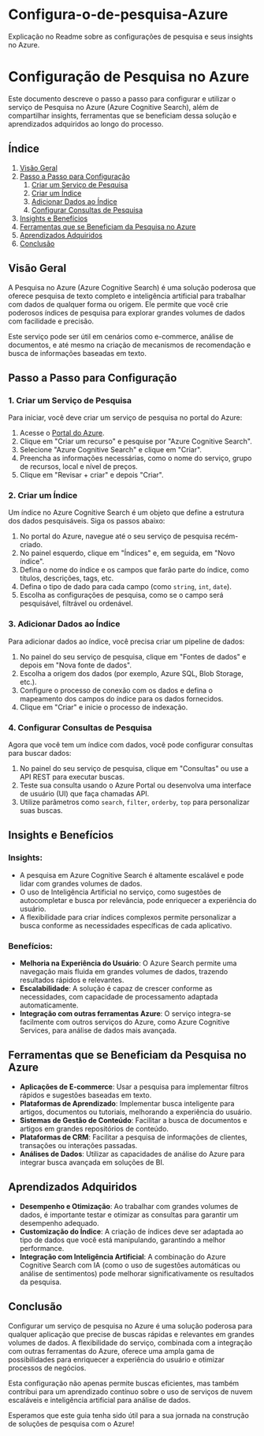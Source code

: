 # Configura-o-de-pesquisa-Azure
Explicação no Readme sobre as configurações de pesquisa e seus insights no Azure.


# Configuração de Pesquisa no Azure

Este documento descreve o passo a passo para configurar e utilizar o serviço de Pesquisa no Azure (Azure Cognitive Search), além de compartilhar insights, ferramentas que se beneficiam dessa solução e aprendizados adquiridos ao longo do processo.

## Índice

1. [Visão Geral](#visão-geral)
2. [Passo a Passo para Configuração](#passo-a-passo-para-configuração)
   1. [Criar um Serviço de Pesquisa](#criar-um-serviço-de-pesquisa)
   2. [Criar um Índice](#criar-um-índice)
   3. [Adicionar Dados ao Índice](#adicionar-dados-ao-índice)
   4. [Configurar Consultas de Pesquisa](#configurar-consultas-de-pesquisa)
3. [Insights e Benefícios](#insights-e-benefícios)
4. [Ferramentas que se Beneficiam da Pesquisa no Azure](#ferramentas-que-se-beneficiam-da-pesquisa-no-azure)
5. [Aprendizados Adquiridos](#aprendizados-adquiridos)
6. [Conclusão](#conclusão)

## Visão Geral

A Pesquisa no Azure (Azure Cognitive Search) é uma solução poderosa que oferece pesquisa de texto completo e inteligência artificial para trabalhar com dados de qualquer forma ou origem. Ele permite que você crie poderosos índices de pesquisa para explorar grandes volumes de dados com facilidade e precisão.

Este serviço pode ser útil em cenários como e-commerce, análise de documentos, e até mesmo na criação de mecanismos de recomendação e busca de informações baseadas em texto.

## Passo a Passo para Configuração

### 1. Criar um Serviço de Pesquisa

Para iniciar, você deve criar um serviço de pesquisa no portal do Azure:

1. Acesse o [Portal do Azure](https://portal.azure.com).
2. Clique em "Criar um recurso" e pesquise por "Azure Cognitive Search".
3. Selecione "Azure Cognitive Search" e clique em "Criar".
4. Preencha as informações necessárias, como o nome do serviço, grupo de recursos, local e nível de preços.
5. Clique em "Revisar + criar" e depois "Criar".

### 2. Criar um Índice

Um índice no Azure Cognitive Search é um objeto que define a estrutura dos dados pesquisáveis. Siga os passos abaixo:

1. No portal do Azure, navegue até o seu serviço de pesquisa recém-criado.
2. No painel esquerdo, clique em "Índices" e, em seguida, em "Novo índice".
3. Defina o nome do índice e os campos que farão parte do índice, como títulos, descrições, tags, etc.
4. Defina o tipo de dado para cada campo (como `string`, `int`, `date`).
5. Escolha as configurações de pesquisa, como se o campo será pesquisável, filtrável ou ordenável.

### 3. Adicionar Dados ao Índice

Para adicionar dados ao índice, você precisa criar um pipeline de dados:

1. No painel do seu serviço de pesquisa, clique em "Fontes de dados" e depois em "Nova fonte de dados".
2. Escolha a origem dos dados (por exemplo, Azure SQL, Blob Storage, etc.).
3. Configure o processo de conexão com os dados e defina o mapeamento dos campos do índice para os dados fornecidos.
4. Clique em "Criar" e inicie o processo de indexação.

### 4. Configurar Consultas de Pesquisa

Agora que você tem um índice com dados, você pode configurar consultas para buscar dados:

1. No painel do seu serviço de pesquisa, clique em "Consultas" ou use a API REST para executar buscas.
2. Teste sua consulta usando o Azure Portal ou desenvolva uma interface de usuário (UI) que faça chamadas API.
3. Utilize parâmetros como `search`, `filter`, `orderby`, `top` para personalizar suas buscas.

## Insights e Benefícios

### Insights:
- A pesquisa em Azure Cognitive Search é altamente escalável e pode lidar com grandes volumes de dados.
- O uso de Inteligência Artificial no serviço, como sugestões de autocompletar e busca por relevância, pode enriquecer a experiência do usuário.
- A flexibilidade para criar índices complexos permite personalizar a busca conforme as necessidades específicas de cada aplicativo.

### Benefícios:
- **Melhoria na Experiência do Usuário**: O Azure Search permite uma navegação mais fluida em grandes volumes de dados, trazendo resultados rápidos e relevantes.
- **Escalabilidade**: A solução é capaz de crescer conforme as necessidades, com capacidade de processamento adaptada automaticamente.
- **Integração com outras ferramentas Azure**: O serviço integra-se facilmente com outros serviços do Azure, como Azure Cognitive Services, para análise de dados mais avançada.

## Ferramentas que se Beneficiam da Pesquisa no Azure

- **Aplicações de E-commerce**: Usar a pesquisa para implementar filtros rápidos e sugestões baseadas em texto.
- **Plataformas de Aprendizado**: Implementar busca inteligente para artigos, documentos ou tutoriais, melhorando a experiência do usuário.
- **Sistemas de Gestão de Conteúdo**: Facilitar a busca de documentos e artigos em grandes repositórios de conteúdo.
- **Plataformas de CRM**: Facilitar a pesquisa de informações de clientes, transações ou interações passadas.
- **Análises de Dados**: Utilizar as capacidades de análise do Azure para integrar busca avançada em soluções de BI.

## Aprendizados Adquiridos

- **Desempenho e Otimização**: Ao trabalhar com grandes volumes de dados, é importante testar e otimizar as consultas para garantir um desempenho adequado.
- **Customização do Índice**: A criação de índices deve ser adaptada ao tipo de dados que você está manipulando, garantindo a melhor performance.
- **Integração com Inteligência Artificial**: A combinação do Azure Cognitive Search com IA (como o uso de sugestões automáticas ou análise de sentimentos) pode melhorar significativamente os resultados da pesquisa.

## Conclusão

Configurar um serviço de pesquisa no Azure é uma solução poderosa para qualquer aplicação que precise de buscas rápidas e relevantes em grandes volumes de dados. A flexibilidade do serviço, combinada com a integração com outras ferramentas do Azure, oferece uma ampla gama de possibilidades para enriquecer a experiência do usuário e otimizar processos de negócios.

Esta configuração não apenas permite buscas eficientes, mas também contribui para um aprendizado contínuo sobre o uso de serviços de nuvem escaláveis e inteligência artificial para análise de dados.

Esperamos que este guia tenha sido útil para a sua jornada na construção de soluções de pesquisa com o Azure!


